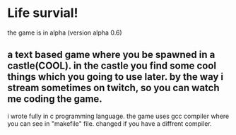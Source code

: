 # Life survial!

the game is in alpha (version alpha 0.6)

a text based game where you be spawned in a
castle(COOL). in the castle you find some cool things
which you going to use later. by the way i stream sometimes
on twitch, so you can watch me coding the game.
-----------------------------------------------------------
i wrote fully in c programming language. 
the game uses gcc compiler where you can see in "makefile" file.
changed if you have a diffrent compiler.